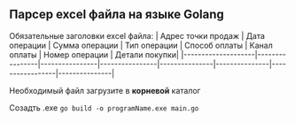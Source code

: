 ## Парсер excel файла на языке Golang

 Обязательные заголовки excel файла:
| Адрес точки продаж |	Дата операции |	Сумма операции |	Тип операции	| Способ оплаты	| Канал оплаты	| Номер операции	| Детали покупки|
|--------------------|----------------|----------------|----------------|---------------|---------------|-----------------|---------------|

 Необходимый файл загрузите в **корневой** каталог

 Созадть .exe `go build -o programName.exe main.go`
